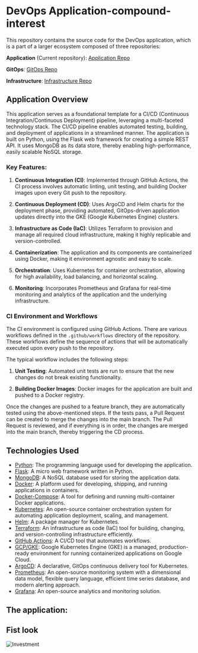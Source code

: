 # DevOps Application-compound-interest

This repository contains the source code for the DevOps application, which is a part of a larger ecosystem composed of three repositories:

 **Application** (Current repository): [Application Repo](https://github.com/BinyaminR/Application-compound-interest)

 **GitOps**: [GitOps Repo](https://github.com/BinyaminR/Gitops-compound-interest)
 
 **Infrastructure**: [Infrastructure Repo](https://github.com/BinyaminR/Infrastructure-compound-interest)
 
## Application Overview

This application serves as a foundational template for a CI/CD (Continuous Integration/Continuous Deployment) pipeline, leveraging a multi-faceted technology stack. The CI/CD pipeline enables automated testing, building, and deployment of applications in a streamlined manner. The application is built on Python, using the Flask web framework for creating a simple REST API. It uses MongoDB as its data store, thereby enabling high-performance, easily scalable NoSQL storage.

### Key Features:

1. **Continuous Integration (CI)**: Implemented through GitHub Actions, the CI process involves automatic linting, unit testing, and building Docker images upon every Git push to the repository.

2. **Continuous Deployment (CD)**: Uses ArgoCD and Helm charts for the deployment phase, providing automated, GitOps-driven application updates directly into the GKE (Google Kubernetes Engine) clusters.

3. **Infrastructure as Code (IaC)**: Utilizes Terraform to provision and manage all required cloud infrastructure, making it highly replicable and version-controlled.

4. **Containerization**: The application and its components are containerized using Docker, making it environment agnostic and easy to scale.

5. **Orchestration**: Uses Kubernetes for container orchestration, allowing for high availability, load balancing, and horizontal scaling.

6. **Monitoring**: Incorporates Prometheus and Grafana for real-time monitoring and analytics of the application and the underlying infrastructure.

### CI Environment and Workflows

The CI environment is configured using GitHub Actions. There are various workflows defined in the `.github/workflows` directory of the repository. These workflows define the sequence of actions that will be automatically executed upon every push to the repository.

The typical workflow includes the following steps:

1. **Unit Testing**: Automated unit tests are run to ensure that the new changes do not break existing functionality.

2. **Building Docker Images**: Docker images for the application are built and pushed to a Docker registry.

Once the changes are pushed to a feature branch, they are automatically tested using the above-mentioned steps. If the tests pass, a Pull Request can be created to merge the changes into the main branch. The Pull Request is reviewed, and if everything is in order, the changes are merged into the main branch, thereby triggering the CD process.

## Technologies Used

- [Python](https://docs.python.org/3/): The programming language used for developing the application.
- [Flask](https://flask.palletsprojects.com/en/2.0.x/): A micro web framework written in Python.
- [MongoDB](https://docs.mongodb.com/): A NoSQL database used for storing the application data.
- [Docker](https://docs.docker.com/): A platform used for developing, shipping, and running applications in containers.
- [Docker-Compose](https://docs.docker.com/compose/): A tool for defining and running multi-container Docker applications.
- [Kubernetes](https://kubernetes.io/docs/home/): An open-source container orchestration system for automating application deployment, scaling, and management.
- [Helm](https://helm.sh/docs/): A package manager for Kubernetes.
- [Terraform](https://www.terraform.io/docs/index.html): An infrastructure as code (IaC) tool for building, changing, and version-controlling infrastructure efficiently.
- [GitHub Actions](https://docs.github.com/en/actions): A CI/CD tool that automates workflows.
- [GCP/GKE](https://cloud.google.com/kubernetes-engine/docs): Google Kubernetes Engine (GKE) is a managed, production-ready environment for running containerized applications on Google Cloud.
- [ArgoCD](https://argoproj.github.io/argo-cd/): A declarative, GitOps continuous delivery tool for Kubernetes.
- [Prometheus](https://prometheus.io/docs/introduction/overview/): An open-source monitoring system with a dimensional data model, flexible query language, efficient time series database, and modern alerting approach.
- [Grafana](https://grafana.com/docs/grafana/latest/): An open-source analytics and monitoring solution.

## The application:

## Fist look
![Investment](images/invest-1.jpg)<br>
